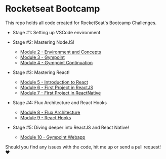 # Rocketseat Bootcamp

This repo holds all code created for RocketSeat's Bootcamp Challenges.

- Stage #1: Setting up VSCode environment

- Stage #2: Mastering NodeJS!

  - [Module 2 - Environment and Concepts](stage2/challenge2)
  - [Module 3 - Gympoint](stage2/challenge3)
  - [Module 4 - Gympoint Continuation](stage2/challenge4)

- Stage #3: Mastering React!

  - [Module 5 - Introduction to React](stage3/challenge5)
  - [Module 6 - First Project in ReactJS](stage3/challenge6)
  - [Module 7 - First Project in ReactNative](stage3/challenge7)

- Stage #4: Flux Architecture and React Hooks

  - [Module 8 - Flux Architecture](stage4/challenge8)
  - [Module 9 - React Hooks](stage4/challenge9)

- Stage #5: Diving deeper into ReactJS and React Native!

  - [Module 10 - Gympoint Webapp](stage5/challenge10)

Should you find any issues with the code, hit me up or send a pull request! :heart:
